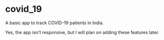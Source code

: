 # covid_19

A basic app to track COVID-19 patients in India.

Yes, the app isn't responsive, but I will plan on adding these features later.
